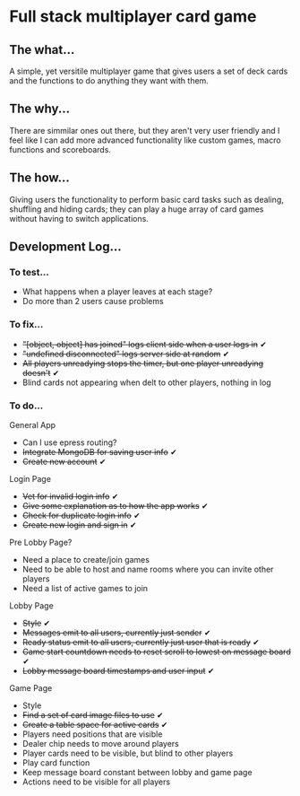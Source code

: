 # Full stack multiplayer card game

## The what...
<p>A simple, yet versitile multiplayer game that gives users a set of deck cards and the functions to do anything they want with them.</p>


## The why...
<p>There are simmilar ones out there, but they aren't very user friendly and I feel like I can add more advanced functionality like custom games, macro functions and scoreboards.</p>


## The how...
<p>Giving users the functionality to perform basic card tasks such as dealing, shuffling and hiding cards; they can play a huge array of card games without having to switch applications.</p>


## Development Log...

### To test...

- What happens when a player leaves at each stage?
- Do more than 2 users cause problems

### To fix...

- ~~"[object, object] has joined" logs client side when a user logs in~~ ✔
- ~~"undefined disconnected" logs server side at random~~ ✔
- ~~All players unreadying stops the timer, but one player unreadying doesn't~~ ✔
- Blind cards not appearing when delt to other players, nothing in log


### To do...

General App
- Can I use epress routing?
- ~~Integrate MongoDB for saving user info~~ ✔
- ~~Create new account~~ ✔

Login Page
- ~~Vet for invalid login info~~ ✔
- ~~Give some explanation as to how the app works~~ ✔
- ~~Check for duplicate login info~~ ✔
- ~~Create new login and sign in~~ ✔

Pre Lobby Page?
- Need a place to create/join games
- Need to be able to host and name rooms where you can invite other players
- Need a list of active games to join

Lobby Page
- ~~Style~~ ✔
- ~~Messages emit to all users, currently just sender~~ ✔
- ~~Ready status emit to all users, currently just user that is ready~~ ✔
- ~~Game start countdown needs to reset scroll to lowest on message board~~ ✔
- ~~Lobby message board timestamps and user input~~ ✔

Game Page
- Style
- ~~Find a set of card image files to use~~ ✔
- ~~Create a table space for active cards~~ ✔
- Players need positions that are visible
- Dealer chip needs to move around players
- Player cards need to be visible, but blind to other players 
- Play card function
- Keep message board constant between lobby and game page
- Actions need to be visible for all players

